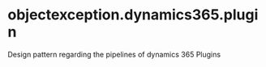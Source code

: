 # objectexception.dynamics365.plugin

Design pattern regarding the pipelines of dynamics 365 Plugins
